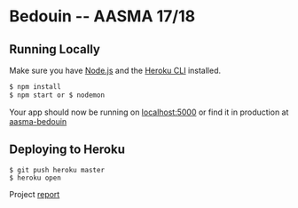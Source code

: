 # Bedouin -- AASMA 17/18

## Running Locally

Make sure you have [Node.js](http://nodejs.org/) and the [Heroku CLI](https://cli.heroku.com/) installed.

```sh
$ npm install
$ npm start or $ nodemon

```

Your app should now be running on [localhost:5000](http://localhost:5000/) or find it in production at [aasma-bedouin](https://aasma-bedouin.herokuapp.com/)

## Deploying to Heroku

```
$ git push heroku master
$ heroku open
```

Project [report](https://www.overleaf.com/16338922vgbqwvkbmxnz)
